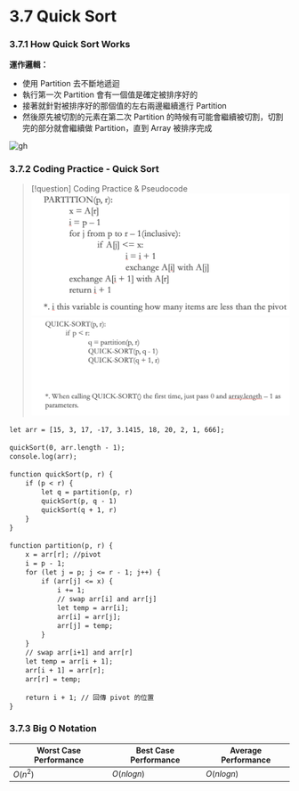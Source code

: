 # 3.7 Quick Sort

### 3.7.1 How Quick Sort Works

**運作邏輯：**

- 使用 Partition 去不斷地遞迴
- 執行第一次 Partition 會有一個值是確定被排序好的
- 接著就針對被排序好的那個值的左右兩邊繼續進行 Partition
- 然後原先被切割的元素在第二次 Partition 的時候有可能會繼續被切割，切割完的部分就會繼續做 Partition，直到 Array 被排序完成

![gh](https://raw.githubusercontent.com/SeanChenR/img_gif/main/myimage/17418675390004r27zn.gif)

### 3.7.2 Coding Practice - Quick Sort

> [!question] Coding Practice & Pseudocode
> ![gh](https://raw.githubusercontent.com/SeanChenR/img_gif/main/myimage/1741803519000ivw6cd.png)
> ![gh](https://raw.githubusercontent.com/SeanChenR/img_gif/main/myimage/1741803536000h987fh.png)

```JS
let arr = [15, 3, 17, -17, 3.1415, 18, 20, 2, 1, 666];

quickSort(0, arr.length - 1);
console.log(arr);

function quickSort(p, r) {
    if (p < r) {
        let q = partition(p, r)
        quickSort(p, q - 1)
        quickSort(q + 1, r)
    }
}

function partition(p, r) {
    x = arr[r]; //pivot
    i = p - 1;
    for (let j = p; j <= r - 1; j++) {
        if (arr[j] <= x) {
            i += 1;
            // swap arr[i] and arr[j]
            let temp = arr[i];
            arr[i] = arr[j];
            arr[j] = temp;
        }
    }
    // swap arr[i+1] and arr[r]
    let temp = arr[i + 1];
    arr[i + 1] = arr[r];
    arr[r] = temp;

    return i + 1; // 回傳 pivot 的位置
}
```

### 3.7.3 Big O Notation

| Worst Case Performance | Best Case Performance | Average Performance |
| ---------------------- | --------------------- | ------------------- |
| $O(n^2)$               | $O(nlogn)$            | $O(nlogn)$          |
